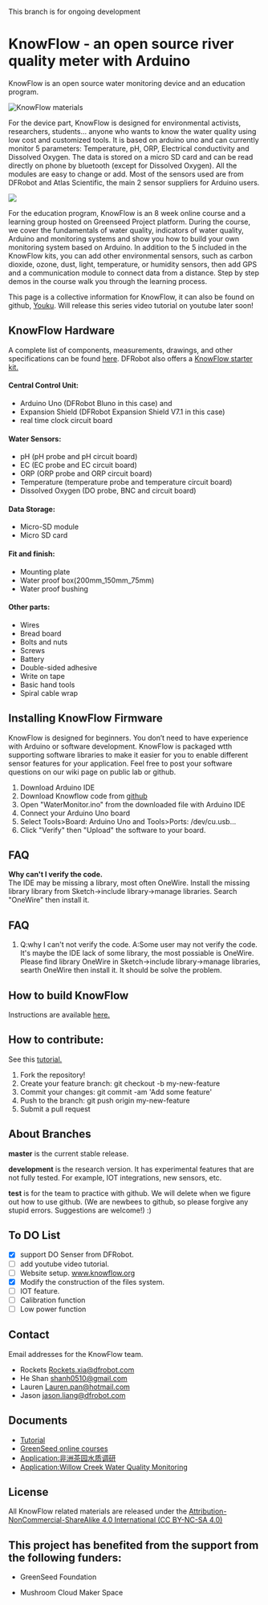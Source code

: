 

This branch is for ongoing development


# KnowFlow - an open source river quality meter with Arduino

KnowFlow is an open source water monitoring device and an education program.

![KnowFlow materials](https://publiclab.org/system/images/photos/000/020/692/large/BOM.JPG)

For the device part, KnowFlow is designed for environmental activists, researchers, students... anyone
who wants to know the water quality using low cost and customized tools. It is based on arduino uno and 
can currently monitor 5 parameters: Temperature, pH, ORP, Electrical conductivity and Dissolved Oxygen. 
The data is stored on a micro SD card and can be read directly on phone by bluetooth (except for Dissolved Oxygen). 
All the modules are easy to change or add. Most of the sensors used are from DFRobot and Atlas Scientific, 
the main 2 sensor suppliers for Arduino users.

![](https://publiclab.org/system/images/photos/000/020/719/large/Lauren_Field_Test.jpg)

For the education program, KnowFlow is an 8 week online course and a learning group hosted on 
Greenseed Project platform. During the course, we cover the fundamentals of water quality, indicators of water quality, 
Arduino and monitoring systems and show you how to build your own monitoring system based on Arduino. In addition to 
the 5 included in the KnowFlow kits, you can add other environmental sensors, such as carbon dioxide, ozone, 
dust, light, temperature, or humidity sensors, then add GPS and a communication module to connect data from a distance. 
Step by step demos in the course walk you through the learning process.

This page is a collective information for KnowFlow, it can also be found on github, [Youku](http://v.youku.com/v_show/id_XMTYzNTA1NzU1Mg==.html?spm=a2hzp.8253876.0.0&f=27620513).
Will release this series video tutorial on youtube later soon!



## KnowFlow Hardware 

A complete list of components, measurements, drawings, and other specifications can be found [here](https://docs.google.com/spreadsheets/d/1rwVUIwqTOvZiKi_0vdBPrXMIw2YB-nsFnhaVy5seE-M).
DFRobot also offers a [KnowFlow starter kit.](https://www.dfrobot.com/product-1649.html)

#### Central Control Unit: 
* Arduino Uno (DFRobot Bluno in this case) and 
* Expansion Shield (DFRobot Expansion Shield V7.1 in this case)  
* real time clock circuit board
#### Water Sensors: 
* pH (pH probe and pH circuit board)
* EC (EC probe and EC circuit board)
* ORP (ORP probe and ORP circuit board)
* Temperature (temperature probe and temperature circuit board)
* Dissolved Oxygen (DO probe, BNC and circuit board)
#### Data Storage:
* Micro-SD module
* Micro SD card
#### Fit and finish:
* Mounting plate
* Water proof box(200mm_150mm_75mm)
* Water proof bushing
#### Other parts: 
* Wires
* Bread board
* Bolts and nuts
* Screws
* Battery
* Double-sided adhesive
* Write on tape
* Basic hand tools
* Spiral cable wrap 

## Installing KnowFlow Firmware
KnowFlow is designed for beginners. You don’t need to have experience with Arduino or software development. 
KnowFlow is packaged wtth supporting software libraries to make it easier for you to enable different sensor features 
for your application. Feel free to post your software questions on our wiki page on public lab or github.

1. Download Arduino IDE
1. Download Knowflow code from [github](https://github.com/KnowFlow/KnowFlow_AWM)
1. Open "WaterMonitor.ino" from the downloaded file with Arduino IDE
1. Connect your Arduino Uno board
1. Select Tools>Board: Arduino Uno and Tools>Ports: /dev/cu.usb...
1. Click "Verify" then "Upload" the software to your board.

## FAQ
**Why can't I verify the code.**  
The IDE may be missing a library, most often OneWire. 
Install the missing library library from Sketch->include library->manage libraries. Search "OneWire" then install it.

## FAQ
1. Q:why I can't not verify the code.
A:Some user may not verify the code.
It's maybe the IDE lack of some library, the most possiable is OneWire. 
Please find library OneWire in Sketch->include library->manage libraries, searth OneWire then install it.
It should be solve the problem.


## How to build KnowFlow 
Instructions are available [here.](https://publiclab.org/notes/shanlter/06-08-2017/knowflow-automatic-water-meter)

## How to contribute:
See this [tutorial.](https://help.github.com/articles/creating-a-pull-request/)
1. Fork the repository!
1. Create your feature branch: git checkout -b my-new-feature
1. Commit your changes: git commit -am 'Add some feature'
1. Push to the branch: git push origin my-new-feature
1. Submit a pull request
 
## About Branches
**master** is the current stable release.

**development** is the research version. It has experimental features that are not fully tested. For example, IOT
integrations, new sensors, etc.


**test** is for the team to practice with github. We will delete when we figure out how to use github. (We are newbees
to github, so please forgive any stupid errors. Suggestions are welcome!) :)


## To DO List
- [x] support DO Senser from DFRobot.
- [ ] add youtube video tutorial.
- [ ] Website setup. www.knowflow.org
- [x] Modify the construction of the files system.
- [ ] IOT feature.
- [ ] Calibration function
- [ ] Low power function

## Contact

Email addresses for the KnowFlow team.

* Rockets <Rockets.xia@dfrobot.com>
* He Shan  <shanh0510@gmail.com>
* Lauren <Lauren.pan@hotmail.com>
* Jason <jason.liang@dfrobot.com>



## Documents

 * [Tutorial][1]
 * [GreenSeed online courses][2]
 * [Application:非洲茶园水质调研][3]
 * [Application:Willow Creek Water Quality Monitoring][4]

## License

All KnowFlow related materials are released under the [Attribution-NonCommercial-ShareAlike 4.0 International (CC BY-NC-SA 4.0)][5]

## This project has benefited from the support from the following funders:

* GreenSeed Foundation
* Mushroom Cloud Maker Space

  [1]: https://publiclab.org/notes/shanlter/06-08-2017/knowflow-automatic-water-meter
  [2]: http://blog.sina.com.cn/s/blog_9f86b6d50102w9m1.html
  [3]: http://www.dfrobot.com.cn/community/thread-26733-1-1.html
  [4]: https://publiclab.org/notes/MadTinker/07-31-2017/willow-creek-water-quality-monitoring
  [5]: https://creativecommons.org/licenses/by-nc-sa/4.0/
